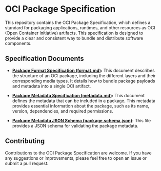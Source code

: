 # OCI Package Specification

This repository contains the OCI Package Specification, which defines a standard for packaging applications, runtimes, and other resources as OCI (Open Container Initiative) artifacts. This specification is designed to provide a clear and consistent way to bundle and distribute software components.

## Specification Documents

*   **[Package Format Specification (format.md)](format.md):** This document describes the structure of an OCI package, including the different layers and their corresponding media types. It details how to bundle package payloads and metadata into a single OCI artifact.

*   **[Package Metadata Specification (metadata.md)](metadata.md):** This document defines the metadata that can be included in a package. This metadata provides essential information about the package, such as its name, version, dependencies, and required permissions.

*   **[Package Metadata JSON Schema (package.schema.json)](schema/package.schema.json):** This file provides a JSON schema for validating the package metadata.

## Contributing

Contributions to the OCI Package Specification are welcome. If you have any suggestions or improvements, please feel free to open an issue or submit a pull request.